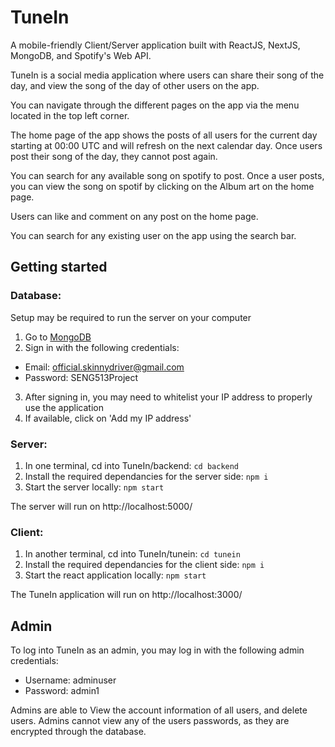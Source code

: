 # TuneIn
A mobile-friendly Client/Server application built with ReactJS, NextJS, MongoDB, and Spotify's Web API.

TuneIn is a social media application where users can share their song of the day, and view the song of the day of other users on the app.

You can navigate through the different pages on the app via the menu located in the top left corner.

The home page of the app shows the posts of all users for the current day starting at 00:00 UTC and will refresh on the next calendar day. Once users post their song of the day, they cannot post again.

You can search for any available song on spotify to post. Once a user posts, you can view the song on spotif by clicking on the Album art on the home page.

Users can like and comment on any post on the home page.

You can search for any existing user on the app using the search bar.

## Getting started

### Database:
Setup may be required to run the server on your computer

1. Go to [MongoDB](https://account.mongodb.com/account/login)
2. Sign in with the following credentials:
- Email: official.skinnydriver@gmail.com
- Password: SENG513Project
3. After signing in, you may need to whitelist your IP address to properly use the application
4. If available, click on 'Add my IP address'

### Server:
1. In one terminal, cd into TuneIn/backend: `cd backend`
2. Install the required dependancies for the server side: `npm i`
3. Start the server locally: `npm start`

The server will run on http://localhost:5000/

### Client:
1. In another terminal, cd into TuneIn/tunein: `cd tunein`
2. Install the required dependancies for the client side: `npm i`
3. Start the react application locally: `npm start`

The TuneIn application will run on http://localhost:3000/

## Admin
To log into TuneIn as an admin, you may log in with the following admin credentials:

- Username: adminuser
- Password: admin1

Admins are able to View the account information of all users, and delete users.
Admins cannot view any of the users passwords, as they are encrypted through the database.
